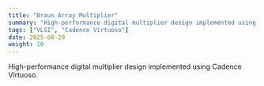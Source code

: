 ```yaml
---
title: "Braun Array Multiplier"
summary: "High-performance digital multiplier design implemented using Cadence Virtuoso."
tags: ["VLSI", "Cadence Virtuoso"]
date: 2025-08-29
weight: 10
---
```

High-performance digital multiplier design implemented using Cadence Virtuoso.